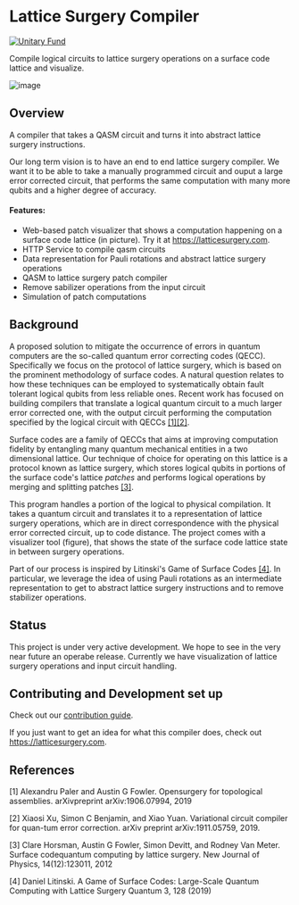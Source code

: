 # Lattice Surgery Compiler
[![Unitary Fund](https://img.shields.io/badge/Supported%20By-UNITARY%20FUND-brightgreen.svg?style=for-the-badge)](http://unitary.fund)

Compile logical circuits to lattice surgery operations on a surface code lattice and visualize.

![image](https://user-images.githubusercontent.com/36427091/104856854-98ca5600-58c9-11eb-9599-286c1d5a4736.png)

## Overview

<!-- start overview -->

A compiler that takes a QASM circuit and turns it into abstract lattice surgery instructions.

Our long term vision is to have an end to end lattice surgery compiler. We want it to be able to take a manually programmed circuit and ouput a large error corrected circuit, that performs the same computation with many more qubits and a higher degree of accuracy.

<!-- end overview -->

#### Features:
* Web-based patch visualizer that shows a computation happening on a surface code lattice (in picture). Try it at https://latticesurgery.com.
* HTTP Service to compile qasm circuits
* Data representation for Pauli rotations and abstract lattice surgery operations
* QASM to lattice surgery patch compiler 
* Remove sabilizer operations from the input circuit
* Simulation of patch computations

## Background 
A proposed solution to mitigate the occurrence of errors in quantum computers are the so-called quantum error correcting codes (QECC). Specifically we focus on the protocol of lattice surgery, which is based on the prominent methodology of surface codes. A natural question relates to how these techniques can be employed to systematically obtain fault tolerant logical qubits from less reliable ones. Recent work has focused on building compilers that translate a logical quantum circuit to a much larger error corrected one, with the output circuit performing the computation specified by the logical circuit with QECCs [[1]](#1)[[2]](#2). 

Surface codes are a family of QECCs that aims at improving computation fidelity by entangling many quantum mechanical entities in a two dimensional lattice. Our technique of choice for operating on this lattice is a protocol known as lattice surgery, which stores logical qubits in portions of the surface code's lattice *patches* and performs logical operations by merging and splitting patches [[3]](#3).

This program handles a portion of the logical to physical compilation. It takes a quantum circuit and translates it to a representation of lattice surgery operations, which are in direct correspondence with the physical error corrected circuit, up to code distance. The project comes with a visualizer tool (figure), that shows the state of the surface code lattice state in between surgery operations.

Part of our process is inspired by Litinski's Game of Surface Codes [[4]](#4). In particular, we leverage the idea of using Pauli rotations as an intermediate representation to get to abstract lattice surgery instructions and to remove stabilizer operations.

## Status
This project is under very active development. We hope to see in the very near future an operabe release. Currently we have visualization of lattice surgery operations and input circuit handling.

## Contributing and Development set up

Check out our [contribution guide](https://github.com/latticesurgery-com/lattice-surgery-compiler/blob/master/CONTRIBUTING.md).

If you just want to get an idea for what this compiler does, check out https://latticesurgery.com.


## References
<a id="1">[1]</a> 
Alexandru Paler and Austin G Fowler. 
Opensurgery for topological assemblies.
arXivpreprint arXiv:1906.07994, 2019

<a id="2">[2]</a> 
Xiaosi Xu, Simon C Benjamin, and Xiao Yuan.
Variational circuit compiler for quan-tum error correction.
arXiv preprint arXiv:1911.05759, 2019.

<a id="3">[3]</a> 
Clare Horsman, Austin G Fowler, Simon Devitt, and Rodney Van Meter.
Surface codequantum computing by lattice surgery.
New Journal of Physics, 14(12):123011, 2012

<a id="4">[4]</a> 
Daniel Litinski.
A Game of Surface Codes: Large-Scale Quantum Computing with Lattice Surgery
Quantum 3, 128 (2019)
